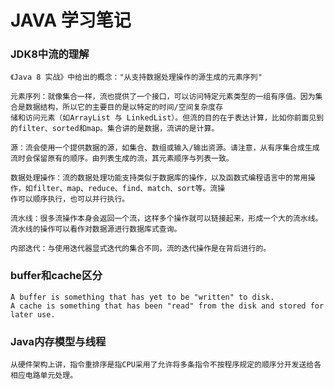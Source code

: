 JAVA 学习笔记
=============

### JDK8中流的理解
    《Java 8 实战》中给出的概念："从支持数据处理操作的源生成的元素序列"
    
    元素序列：就像集合一样，流也提供了一个接口，可以访问特定元素类型的一组有序值。因为集合是数据结构，所以它的主要目的是以特定的时间/空间复杂度存
    储和访问元素（如ArrayList 与 LinkedList）。但流的目的在于表达计算，比如你前面见到的filter、sorted和map。集合讲的是数据，流讲的是计算。
    
    源：流会使用一个提供数据的源，如集合、数组或输入/输出资源。请注意，从有序集合成生成流时会保留原有的顺序。由列表生成的流，其元素顺序与列表一致。
    
    数据处理操作：流的数据处理功能支持类似于数据库的操作，以及函数式编程语言中的常用操作，如filter、map、reduce、find、match、sort等。流操
    作可以顺序执行，也可以并行执行。
    
    流水线：很多流操作本身会返回一个流，这样多个操作就可以链接起来，形成一个大的流水线。流水线的操作可以看作对数据源进行数据库式查询。
    
    内部迭代：与使用迭代器显式迭代的集合不同，流的迭代操作是在背后进行的。
    
### buffer和cache区分
    A buffer is something that has yet to be "written" to disk. 
    A cache is something that has been "read" from the disk and stored for later use. 
    
### Java内存模型与线程
    从硬件架构上讲，指令重排序是指CPU采用了允许将多条指令不按程序规定的顺序分开发送给各相应电路单元处理。
    
    